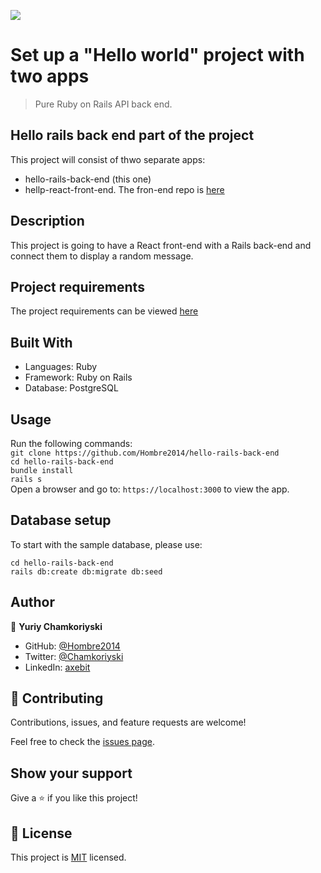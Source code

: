 ![](https://img.shields.io/badge/Microverse-blueviolet)

# Set up a "Hello world" project with two apps

>  Pure Ruby on Rails API back end.

## Hello rails back end part of the project

This project will consist of thwo separate apps:
- hello-rails-back-end (this one)
- hellp-react-front-end. The fron-end repo is [here](https://github.com/Hombre2014/hello-react-front-end)

## Description

This project is going to have a React front-end with a Rails back-end and connect them to display a random message.

## Project requirements

The project requirements can be viewed [here](https://github.com/microverseinc/curriculum-rails/blob/main/connect-frontend-frameworks/hello_world_two_apps.md)

## Built With

- Languages: Ruby
- Framework: Ruby on Rails
- Database: PostgreSQL

## Usage

Run the following commands:</br>
`git clone https://github.com/Hombre2014/hello-rails-back-end`</br>
`cd hello-rails-back-end`</br>
`bundle install`</br>
`rails s`</br>
Open a browser and go to: `https://localhost:3000` to view the app.

## Database setup

To start with the sample database, please use:

`cd hello-rails-back-end`</br>
`rails db:create db:migrate db:seed`

## Author

👤 **Yuriy Chamkoriyski**

- GitHub: [@Hombre2014](https://github.com/Hombre2014)
- Twitter: [@Chamkoriyski](https://twitter.com/Chamkoriyski)
- LinkedIn: [axebit](https://linkedin.com/in/axebit)

## 🤝 Contributing

Contributions, issues, and feature requests are welcome!

Feel free to check the [issues page](https://github.com/Hombre2014/hello-rails-back-end/issues).

## Show your support

Give a ⭐️ if you like this project!

## 📝 License

This project is [MIT](./license.md) licensed.
